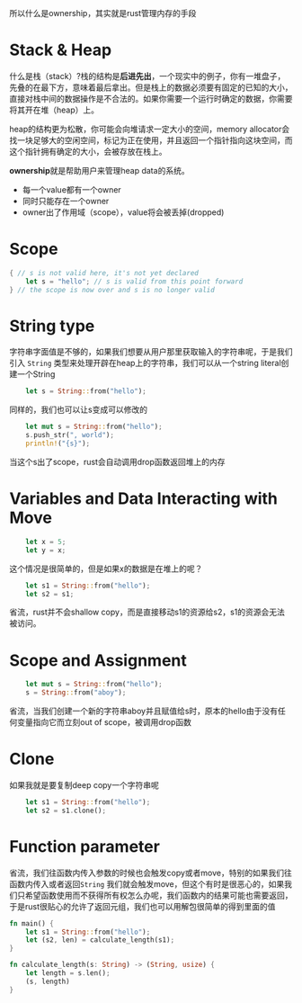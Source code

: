 所以什么是ownership，其实就是rust管理内存的手段

# Stack & Heap
什么是栈（stack）?栈的结构是**后进先出**，一个现实中的例子，你有一堆盘子，先叠的在最下方，意味着最后拿出。但是栈上的数据必须要有固定的已知的大小，直接对栈中间的数据操作是不合法的。如果你需要一个运行时确定的数据，你需要将其开在堆（heap）上。

heap的结构更为松散，你可能会向堆请求一定大小的空间，memory allocator会找一块足够大的空闲空间，标记为正在使用，并且返回一个指针指向这块空间，而这个指针拥有确定的大小，会被存放在栈上。

**ownership**就是帮助用户来管理heap data的系统。
- 每一个value都有一个owner
- 同时只能存在一个owner
- owner出了作用域（scope），value将会被丢掉(dropped)

# Scope
```rust
{ // s is not valid here, it's not yet declared
	let s = "hello"; // s is valid from this point forward
} // the scope is now over and s is no longer valid
```

# String type
字符串字面值是不够的，如果我们想要从用户那里获取输入的字符串呢，于是我们引入 `String` 类型来处理开辟在heap上的字符串，我们可以从一个string literal创建一个String
```rust
	let s = String::from("hello");
```
同样的，我们也可以让s变成可以修改的
```rust
	let mut s = String::from("hello");
	s.push_str(", world");
	println!("{s}");
```
当这个s出了scope，rust会自动调用drop函数返回堆上的内存

# Variables and Data Interacting with Move
```rust
	let x = 5;
	let y = x;
```
这个情况是很简单的，但是如果x的数据是在堆上的呢？
```rust
	let s1 = String::from("hello");
	let s2 = s1;
```
省流，rust并不会shallow copy，而是直接移动s1的资源给s2，s1的资源会无法被访问。

# Scope and Assignment
```rust
	let mut s = String::from("hello");
	s = String::from("aboy");
```
省流，当我们创建一个新的字符串aboy并且赋值给s时，原本的hello由于没有任何变量指向它而立刻out of scope，被调用drop函数

# Clone
如果我就是要复制deep copy一个字符串呢
```rust
	let s1 = String::from("hello");
	let s2 = s1.clone();
```

# Function parameter
省流，我们往函数内传入参数的时候也会触发copy或者move，特别的如果我们往函数内传入或者返回`String` 我们就会触发move，但这个有时是很恶心的，如果我们只希望函数使用而不获得所有权怎么办呢，我们函数内的结果可能也需要返回，于是rust很贴心的允许了返回元组，我们也可以用解包很简单的得到里面的值
```rust
fn main() {
	let s1 = String::from("hello");
	let (s2, len) = calculate_length(s1);
}

fn calculate_length(s: String) -> (String, usize) {
	let length = s.len();
	(s, length)
}
```

